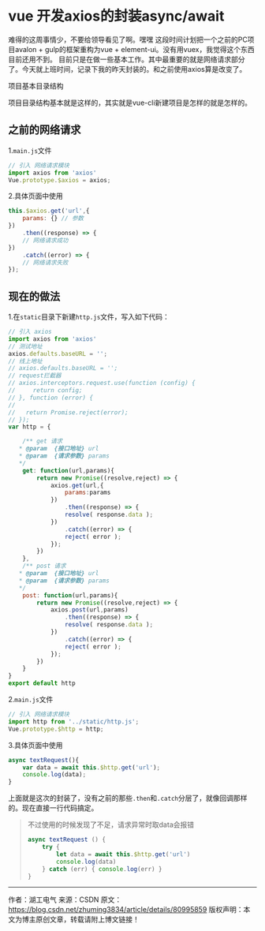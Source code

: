 # vue 开发axios的封装async/await

难得的这周事情少，不要给领导看见了啊。嘿嘿 
这段时间计划把一个之前的PC项目avalon + gulp的框架重构为vue + element-ui。没有用vuex，我觉得这个东西目前还用不到。 
目前只是在做一些基本工作。其中最重要的就是网络请求部分了。今天就上班时间，记录下我的昨天封装的。和之前使用axios算是改变了。

项目基本目录结构

项目目录结构基本就是这样的，其实就是vue-cli新建项目是怎样的就是怎样的。

## 之前的网络请求

1.`main.js`文件

```js
// 引入 网络请求模块
import axios from 'axios'
Vue.prototype.$axios = axios;
```

2.具体页面中使用

```js
this.$axios.get('url',{
    params: {} // 参数
})
    .then((response) => {
    // 网络请求成功
})
    .catch((error) => {
    // 网络请求失败
});
```

## 现在的做法

1.在`static`目录下新建`http.js`文件，写入如下代码：

```js
// 引入 axios
import axios from 'axios'
// 测试地址
axios.defaults.baseURL = '';
// 线上地址
// axios.defaults.baseURL = '';
// request拦截器
// axios.interceptors.request.use(function (config) {
//     return config;
// }, function (error) {
//   
//   return Promise.reject(error);
// });
var http = {

    /** get 请求
   * @param  {接口地址} url
   * @param  {请求参数} params
   */
    get: function(url,params){
        return new Promise((resolve,reject) => {
            axios.get(url,{
                params:params
            })
                .then((response) => {
                resolve( response.data );
            })
                .catch((error) => {
                reject( error );
            });
        })
    },
    /** post 请求
   * @param  {接口地址} url
   * @param  {请求参数} params
   */
    post: function(url,params){
        return new Promise((resolve,reject) => {
            axios.post(url,params)
                .then((response) => {
                resolve( response.data );
            })
                .catch((error) => {
                reject( error );
            });
        })
    }
}
export default http
```

2.`main.js`文件

```js
// 引入 网络请求模块
import http from '../static/http.js';
Vue.prototype.$http = http;
```

3.具体页面中使用

```js
async textRequest(){
    var data = await this.$http.get('url');
    console.log(data);
}
```

上面就是这次的封装了，没有之前的那些`.then`和`.catch`分层了，就像回调那样的。现在直接一行代码搞定。

> 不过使用的时候发现了不足，请求异常时取data会报错 
>
> ```js
> async textRequest () {
>     try {
>         let data = await this.$http.get('url')
>         console.log(data)
>     } catch (err) { console.log(err) }
> }
> ```
>
> 

---------------------
作者：湖工电气 
来源：CSDN 
原文：https://blog.csdn.net/zhuming3834/article/details/80995859 
版权声明：本文为博主原创文章，转载请附上博文链接！